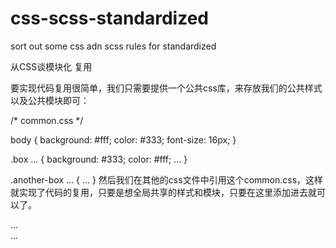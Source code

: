 # css-scss-standardized
sort out some css adn scss rules for standardized

从CSS谈模块化
复用

要实现代码复用很简单，我们只需要提供一个公共css库，来存放我们的公共样式以及公共模块即可：

/* common.css */

body {
  background: #fff;
  color: #333;
  font-size: 16px;
}

.box ... {
  background: #333;
  color: #fff;
  ...
}

.another-box ... {
  ...
}
然后我们在其他的css文件中引用这个common.css，这样就实现了代码的复用，只要是想全局共享的样式和模块，只要在这里添加进去就可以了。

<!-- index.html -->

<!DOCTYPE html>
<html>
<head>
  <title>index</title>
  <link rel="stylesheet" type="text/css" href="./style/common.css">
  <link rel="stylesheet" type="text/css" href="./style/index.css">
</head>
<body>
  <div class="box">
    ...
  </div>
  <div class="another-box">
    ...
  </div>
</body>
</html>
